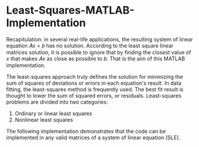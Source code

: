 # Least-Squares-MATLAB-Implementation
Recapitulation: in several real-life applications, the resulting system of linear equation 𝐴𝑥 = 𝑏 has no solution. According to the least square linear matrices solution, it is possible to ignore that by finding the  closest value of 𝑥 that makes 𝐴𝑥 as close as possible to 𝑏. That is the aim of this MATLAB implementation. 

The least-squares approach truly defines the solution for minimizing the sum of squares of 
deviations or errors in each equation's result. In data fitting, the least-squares method is frequently 
used. The best fit result is thought to lower the sum of squared errors, or residuals.
Least-squares problems are divided into two categories:
1. Ordinary or linear least squares 
2. Nonlinear least squares

The following implementation demonstrates that the code can be implemented in any valid matrices of a system of linear 
equation (SLE).
